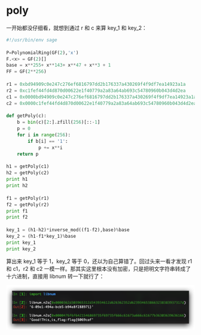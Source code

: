 # poly

一开始都没仔细看，就想到通过 r 和 c 来算 key_1 和 key_2：

```python
#!/usr/bin/env sage

P=PolynomialRing(GF(2),'x')
F.<x> = GF(2)[]
base = x**255+ x**143+ x**47 + x**3 + 1
FF = GF(2**256)

r1 = 0xbd94909c0e247c276ef6816797dd2b176337a430269f4f9df7ea14923a1a
r2 = 0xc1fef44fd4d870d00622e1f40779a2a83a64ab693c54780960b043d4d2ea
c1 = 0x0000bd94909c0e247c276ef6816797dd2b176337a430269f4f9df7ea14923a1a
c2 = 0x0000c1fef44fd4d870d00622e1f40779a2a83a64ab693c54780960b043d4d2ea

def getPoly(c):
	b = bin(c)[2:].zfill(256)[::-1]
	p = 0
	for i in range(256):
		if b[i] == '1':
			p += x**i
	return p

h1 = getPoly(c1)
h2 = getPoly(c2)
print h1
print h2

f1 = getPoly(r1)
f2 = getPoly(r2)
print f1
print f2

key_1 = (h1-h2)*inverse_mod((f1-f2),base)%base
key_2 = (h1-f1*key_1)%base
print key_1
print key_2
```

算出来 key_1 等于 1，key_2 等于 0，还以为自己算错了。回过头来一看才发现 r1 和 c1，r2 和 c2 一模一样。那其实这里根本没有加密，只是把明文字符串转成了十六进制，直接用 libnum 转一下就行了：

![](./1.png)
